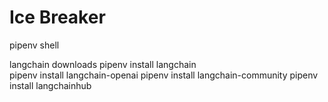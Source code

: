 # Ice Breaker
pipenv shell 

langchain downloads
pipenv install langchain    
pipenv install langchain-openai 
pipenv install langchain-community
pipenv install langchainhub
   
